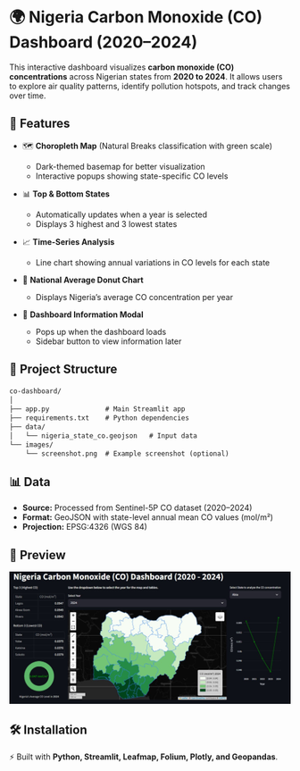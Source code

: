 # 🌍 Nigeria Carbon Monoxide (CO) Dashboard (2020–2024)

This interactive dashboard visualizes **carbon monoxide (CO) concentrations** across Nigerian states from **2020 to 2024**.
It allows users to explore air quality patterns, identify pollution hotspots, and track changes over time.


## 🚀 Features
* 🗺️ **Choropleth Map** (Natural Breaks classification with green scale)

  * Dark-themed basemap for better visualization
  * Interactive popups showing state-specific CO levels
* 📊 **Top & Bottom States**

  * Automatically updates when a year is selected
  * Displays 3 highest and 3 lowest states
* 📈 **Time-Series Analysis**

  * Line chart showing annual variations in CO levels for each state
* 🍩 **National Average Donut Chart**

  * Displays Nigeria’s average CO concentration per year
* 📝 **Dashboard Information Modal**

  * Pops up when the dashboard loads
  * Sidebar button to view information later


## 📂 Project Structure
```
co-dashboard/
│
├── app.py              # Main Streamlit app
├── requirements.txt    # Python dependencies
├── data/
│   └── nigeria_state_co.geojson   # Input data
└── images/
    └── screenshot.png  # Example screenshot (optional)
```

## 📊 Data
* **Source:** Processed from Sentinel-5P CO dataset (2020–2024)
* **Format:** GeoJSON with state-level annual mean CO values (mol/m²)
* **Projection:** EPSG:4326 (WGS 84)

## 📸 Preview
![Dashboard Screenshot](images/Screenshot.jpg)

## 🛠️ Installation
⚡ Built with **Python, Streamlit, Leafmap, Folium, Plotly, and Geopandas**.
